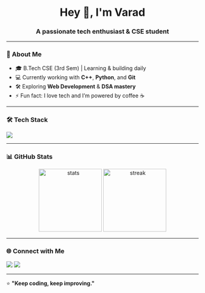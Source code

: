 <h1 align="center">Hey 👋, I'm Varad</h1>
<h3 align="center">A passionate tech enthusiast & CSE student</h3>

---

### 🚀 About Me
- 🎓 B.Tech CSE (3rd Sem) | Learning & building daily  
- 💻 Currently working with **C++**, **Python**, and **Git**  
- 🛠️ Exploring **Web Development** & **DSA mastery**  
- ⚡ Fun fact: I love tech and I’m powered by coffee ☕  

---

### 🛠️ Tech Stack
<p align="left">
  <img src="https://skillicons.dev/icons?i=cpp,python,html,css,js,git,github,vscode" />
</p>

---

### 📊 GitHub Stats
<p align="center">
  <img src="https://github-readme-stats.vercel.app/api?username=varadisthedev&show_icons=true&theme=tokyonight" alt="stats" height="165"/>
  <img src="https://github-readme-streak-stats.herokuapp.com/?user=varadisthedev&theme=tokyonight" alt="streak" height="165"/>
</p>

---

### 🌐 Connect with Me
<p align="left">
  <a href="https://github.com/varadisthedev"><img src="https://img.shields.io/badge/GitHub-100000?style=for-the-badge&logo=github&logoColor=white"/></a>
  <a href="mailto:varadisthedev@gmail.com"><img src="https://img.shields.io/badge/Email-D14836?style=for-the-badge&logo=gmail&logoColor=white"/></a>
</p>

---

⭐ **"Keep coding, keep improving."**
